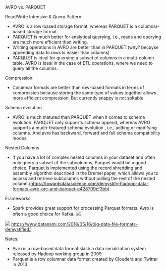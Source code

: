 AVRO vs. PARQUET

Read/Write Intensive & Query Pattern:
- AVRO is a row-based storage format, whereas PARQUET is a columnar-based storage format.
- PARQUET is much better for analytical querying, i.e., reads and querying are much more efficient than writing.
- Writiing operations in AVRO are better than in PARQUET.(why? becayse appending data to rows is easier than columns)
- PARQUET is ideal for querying a subset of columns in a multi-column table. AVRO is ideal in the case of ETL operations, where we need to query all the columns.

Compression:
- Columnar formats are better than row-based formats in terms of compression because storing the same type of values together allows more efficient compression. But currently snappy is not spltable

Schema evolution
- AVRO is much matured than PARQUET when it comes to schema evolution. PARQUET only supports schema append, whereas AVRO supports a much-featured schema evolution
, i.e., adding or modifying columns. And avro has backward, forward and full schema compatibility modes

Nested Columns
- If you have a lot of complex nested columns in your dataset and often only query a subset of the subcolumns, Parquet would be a good choice. Parquet is implemented using the record shredding and assembly algorithm described in the Dremel paper, which allows you to access and retrieve subcolumns without pulling the rest of the nested column.(https://towardsdatascience.com/demystify-hadoop-data-formats-avro-orc-and-parquet-e428709cf3bb)

Frameworks
- Spark provides great support for processing Parquet formats. Avro is often a good choice for Kafka.
[<img src="[http://www.google.com.au/images/nav_logo7.png](https://2s7gjr373w3x22jf92z99mgm5w-wpengine.netdna-ssl.com/wp-content/uploads/2018/05/Nexla-File-Format.png)">](http://google.com.au/)

[<img src="https://2s7gjr373w3x22jf92z99mgm5w-wpengine.netdna-ssl.com/wp-content/uploads/2018/05/Nexla-File-Format.png">](https://2s7gjr373w3x22jf92z99mgm5w-wpengine.netdna-ssl.com/wp-content/uploads/2018/05/Nexla-File-Format.png)
https://www.datanami.com/2018/05/16/big-data-file-formats-demystified/

Notes:
- Avro is a row-based data format slash a data serialization system released by Hadoop working group in 2009
- Parquet is a row columnar data format created by Cloudera and Twitter in 2013
